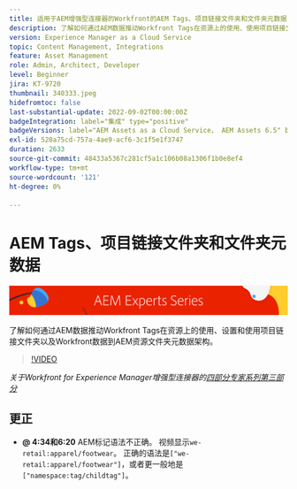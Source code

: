```yaml
---
title: 适用于AEM增强型连接器的Workfront的AEM Tags、项目链接文件夹和文件夹元数据
description: 了解如何通过AEM数据推动Workfront Tags在资源上的使用、使用项目链接文件夹以及将Workfront数据引入AEM资源文件夹元数据架构。
version: Experience Manager as a Cloud Service
topic: Content Management, Integrations
feature: Asset Management
role: Admin, Architect, Developer
level: Beginner
jira: KT-9720
thumbnail: 340333.jpeg
hidefromtoc: false
last-substantial-update: 2022-09-02T00:00:00Z
badgeIntegration: label="集成" type="positive"
badgeVersions: label="AEM Assets as a Cloud Service， AEM Assets 6.5" before-title="false"
exl-id: 520a75cd-757a-4ae9-acf6-3c1f5e1f3747
duration: 2633
source-git-commit: 48433a5367c281cf5a1c106b08a1306f1b0e8ef4
workflow-type: tm+mt
source-wordcount: '121'
ht-degree: 0%

---
```


# AEM Tags、项目链接文件夹和文件夹元数据

![AEM Experts系列](./assets/banner.png)

了解如何通过AEM数据推动Workfront Tags在资源上的使用、设置和使用项目链接文件夹以及Workfront数据到AEM资源文件夹元数据架构。

>[!VIDEO](https://video.tv.adobe.com/v/340333?quality=12&learn=on)

_关于Workfront for Experience Manager增强型连接器的[四部分专家系列第三部分](./overview.md)_

## 更正

+ __@ 4:34和6:20__ AEM标记语法不正确。 视频显示`we-retail:apparel/footwear`。 正确的语法是`["we-retail:apparel/footwear"]`，或者更一般地是`["namespace:tag/childtag"]`。
